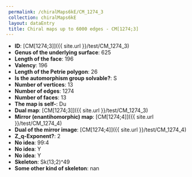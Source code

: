 ```yaml
--- 
 permalink: /chiralMaps6kE/CM_1274_3 
 collection: chiralMaps6kE
 layout: dataEntry
 title: Chiral maps up to 6000 edges - CM[1274;3]
---
```


- **ID**: [CM[1274;3]]({{ site.url }}/test/CM_1274_3)
- **Genus of the underlying surface**: 625
- **Length of the face**: 196
- **Valency**: 196
- **Length of the Petrie polygon**: 26
- **Is the automorphism group solvable?**: S
- **Number of vertices**: 13
- **Number of edges**: 1274
- **Number of faces**: 13
- **The map is self-**: Du
- **Dual map**: [CM[1274;3]]({{ site.url }}/test/CM_1274_3)
- **Mirror (enantihomorphic) map**: [CM[1274;4]]({{ site.url }}/test/CM_1274_4)
- **Dual of the mirror image**: [CM[1274;4]]({{ site.url }}/test/CM_1274_4)
- **Z_q-Exponent?**: 2
- **No idea**:  99:4
- **No idea**: Y
- **No idea**: Y
- **Skeleton**: Sk(13;2)^49
- **Some other kind of skeleton**: nan
